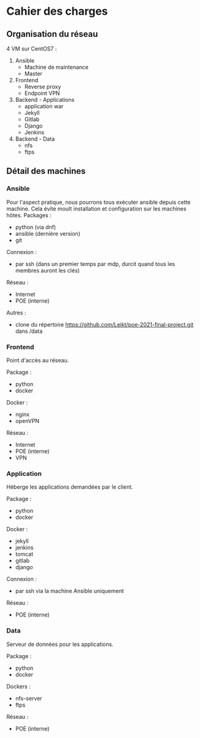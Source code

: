 # Cahier des charges
## Organisation du réseau
4 VM sur CentOS7 :

1. Ansible
    - Machine de maintenance
    - Master
2. Frontend
    - Reverse proxy
    - Endpoint VPN
3. Backend - Applications
    - application war
    - Jekyll
    - Gitlab
    - Django
    - Jenkins
4. Backend - Data
    - nfs
    - ftps

## Détail des machines
### Ansible
Pour l'aspect pratique, nous pourrons tous exécuter ansible depuis cette machine. Cela évite moult installation et configuration sur les machines hôtes.
Packages :
- python (via dnf)
- ansible (dernière version)
- git

Connexion :
- par ssh (dans un premier temps par mdp, durcit quand tous les membres auront les clés)

Réseau :
- Internet
- POE (interne)

Autres :
- clone du répertoire https://github.com/Leikt/poe-2021-final-project.git dans /data

### Frontend
Point d'accès au réseau.

Package :
- python
- docker

Docker :
- nginx
- openVPN

Réseau :
- Internet
- POE (interne)
- VPN

### Application
Héberge les applications demandées par le client.

Package :
- python
- docker

Docker :
- jekyll
- jenkins
- tomcat
- gitlab
- django

Connexion :
- par ssh via la machine Ansible uniquement

Réseau :
- POE (interne)

### Data
Serveur de données pour les applications.

Package :
- python
- docker

Dockers :
- nfs-server
- ftps

Réseau :
- POE (interne)